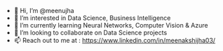 - 👋 Hi, I’m @meenujha
- 👀 I’m interested in Data Science, Business Intelligence
- 🌱 I’m currently learning Neural Networks, Computer Vision & Azure
- 💞️ I’m looking to collaborate on Data Science projects
- 📫 Reach out to me at : https://www.linkedin.com/in/meenakshijha03/

<!---
meenujha/meenujha is a ✨ special ✨ repository because its `README.md` (this file) appears on your GitHub profile.
You can click the Preview link to take a look at your changes.
--->
